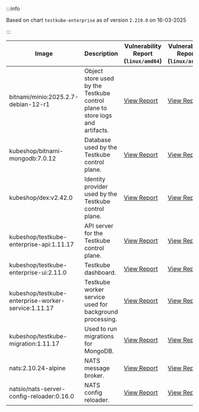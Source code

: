 :::info

Based on chart `testkube-enterprise` as of version `2.219.0` on 16-03-2025

:::

| Image | Description | Vulnerability Report (`linux/amd64`) | Vulnerability Report (`linux/arm64`) | Docker Image |
|-------|-------------|----------------------------------------|----------------------------------------|--------------|
| bitnami/minio:2025.2.7-debian-12-r1 | Object store used by the Testkube control plane to store logs and artifacts. | [View Report](./minio-2025.2.7-debian-12-r1_linux_amd64.md) | [View Report](./minio-2025.2.7-debian-12-r1_linux_arm64.md) | [View Image](https://hub.docker.com/layers/bitnami/minio/2025.2.7-debian-12-r1/images/sha256-6200cedfbe0d340913f74f16f93dcd203ec89702c7f120abf45b4bbbea3689cf?context=explore) |
| kubeshop/bitnami-mongodb:7.0.12 | Database used by the Testkube control plane. | [View Report](./bitnami-mongodb-7.0.12_linux_amd64.md) | [View Report](./bitnami-mongodb-7.0.12_linux_arm64.md) | [View Image](https://hub.docker.com/layers/kubeshop/bitnami-mongodb/7.0.12/images/sha256-43aa0e5c2e3eff47a9d82ab89e3d0bdde515b9b64628d328a18342e1facba8aa?context=explore) |
| kubeshop/dex:v2.42.0 | Identity provider used by the Testkube control plane. | [View Report](./dex-v2.42.0_linux_amd64.md) | [View Report](./dex-v2.42.0_linux_arm64.md) | [View Image](https://hub.docker.com/layers/kubeshop/dex/v2.42.0/images/sha256-10dc393947e2d04dd8c0972ccf405e6f47aba0b694af059c94aa9d249d69ae1b?context=explore) |
| kubeshop/testkube-enterprise-api:1.11.17 | API server for the Testkube control plane. | [View Report](./testkube-enterprise-api-1.11.17_linux_amd64.md) | [View Report](./testkube-enterprise-api-1.11.17_linux_arm64.md) | [View Image](https://hub.docker.com/layers/kubeshop/testkube-enterprise-api/1.11.17/images/sha256-7ec10cfe3a7b2b2c41f4e83a95720b27cf4700ba37c6548a8ad9945c3e56510b?context=explore) |
| kubeshop/testkube-enterprise-ui:2.11.0 | Testkube dashboard. | [View Report](./testkube-enterprise-ui-2.11.0_linux_amd64.md) | [View Report](./testkube-enterprise-ui-2.11.0_linux_arm64.md) | [View Image](https://hub.docker.com/layers/kubeshop/testkube-enterprise-ui/2.11.0/images/sha256-8ffc8b4f85046b16f45963df7658bf3590c279714c1e8cf9f6483e5359083ea4?context=explore) |
| kubeshop/testkube-enterprise-worker-service:1.11.17 | Testkube worker service used for background processing. | [View Report](./testkube-enterprise-worker-service-1.11.17_linux_amd64.md) | [View Report](./testkube-enterprise-worker-service-1.11.17_linux_arm64.md) | [View Image](https://hub.docker.com/layers/kubeshop/testkube-enterprise-worker-service/1.11.17/images/sha256-89936818067d801b39ba38dab70de3f44035e446d88a0e7aa2fb60233f630a14?context=explore) |
| kubeshop/testkube-migration:1.11.17 | Used to run migrations for MongoDB. | [View Report](./testkube-migration-1.11.17_linux_amd64.md) | [View Report](./testkube-migration-1.11.17_linux_arm64.md) | [View Image](https://hub.docker.com/layers/kubeshop/testkube-migration/1.11.17/images/sha256-d387799ce7feb758b7a1e10d988709176954de382672b030b1aa7d661ef18e62?context=explore) |
| nats:2.10.24-alpine | NATS message broker. | [View Report](./nats-2.10.24-alpine_linux_amd64.md) | [View Report](./nats-2.10.24-alpine_linux_arm64.md) | [View Image](https://hub.docker.com/layers/library/nats/2.10.24-alpine/images/sha256-d13ec5ce79a02e1be937820dd36db611e25bd0c08cd9947fa9a5d52a56bf91fc?context=explore) |
| natsio/nats-server-config-reloader:0.16.0 | NATS config reloader. | [View Report](./nats-server-config-reloader-0.16.0_linux_amd64.md) | [View Report](./nats-server-config-reloader-0.16.0_linux_arm64.md) | [View Image](https://hub.docker.com/layers/natsio/nats-server-config-reloader/0.16.0/images/sha256-6e1f185d0f39fdf6032872bd20f1ce134d4e18c923d55f7cf93d40afcf6a8ffe?context=explore) |
